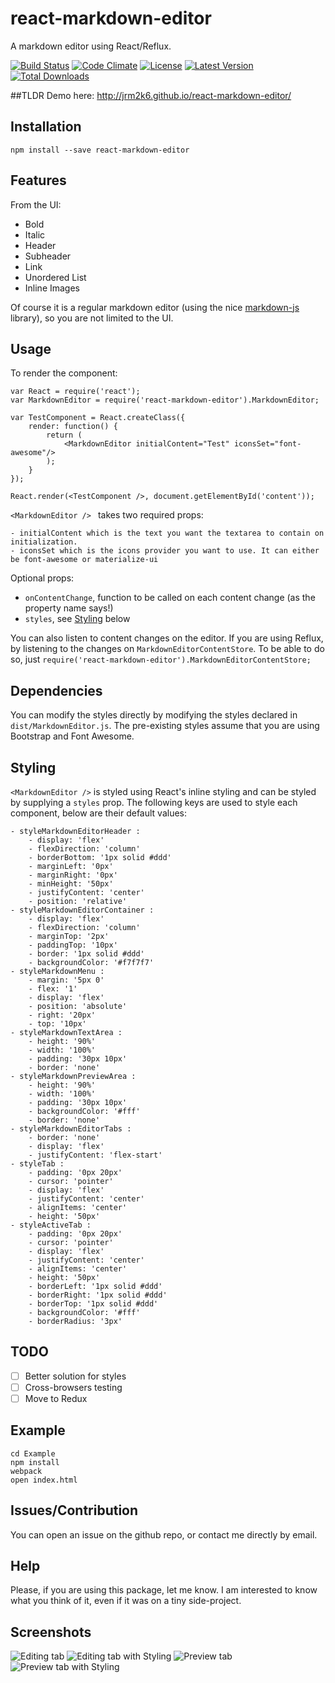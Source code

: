 # react-markdown-editor
A markdown editor using React/Reflux.


[![Build Status](http://img.shields.io/travis/jrm2k6/react-markdown-editor/master.svg?style=flat-square)](https://travis-ci.org/jrm2k6/react-markdown-editor)
[![Code Climate](https://img.shields.io/codeclimate/github/kabisaict/flow.svg?style=flat-square)](https://codeclimate.com/github/jrm2k6/react-markdown-editor)
[![License](https://img.shields.io/npm/l/express.svg?style=flat-square)](http://www.opensource.org/licenses/MIT)
[![Latest Version](https://img.shields.io/npm/v/react-markdown-editor.svg?style=flat-square)](https://www.npmjs.com/package/react-markdown-editor)
[![Total Downloads](https://img.shields.io/npm/dm/react-markdown-editor.svg?style=flat-square)](https://www.npmjs.com/package/react-markdown-editor)

##TLDR
Demo here: http://jrm2k6.github.io/react-markdown-editor/

## Installation
``` npm install --save react-markdown-editor ```

## Features
From the UI:

- Bold
- Italic
- Header
- Subheader
- Link
- Unordered List
- Inline Images

Of course it is a regular markdown editor (using the nice [markdown-js](https://github.com/evilstreak/markdown-js) library), so you are not limited to the UI.

## Usage
To render the component:
```
var React = require('react');
var MarkdownEditor = require('react-markdown-editor').MarkdownEditor;

var TestComponent = React.createClass({
	render: function() {
		return (
			<MarkdownEditor initialContent="Test" iconsSet="font-awesome"/>
		);
	}
});

React.render(<TestComponent />, document.getElementById('content'));
```

```<MarkdownEditor /> ``` takes two required props:

    - initialContent which is the text you want the textarea to contain on initialization.
    - iconsSet which is the icons provider you want to use. It can either be font-awesome or materialize-ui

Optional props:

   - ```onContentChange```, function to be called on each content change (as the property name says!)
   - ```styles```, see [Styling](#styling) below

You can also listen to content changes on the editor. If you are using Reflux, by listening to the changes on ```MarkdownEditorContentStore```.
To be able to do so, just ```require('react-markdown-editor').MarkdownEditorContentStore;```

## Dependencies
You can modify the styles directly by modifying the styles declared in ```dist/MarkdownEditor.js```. The pre-existing styles assume that you are using Bootstrap and Font Awesome.

## Styling<a name="styling"></a>
```<MarkdownEditor />``` is styled using React's inline styling and can be styled by supplying a ```styles``` prop. The following keys are used to style each component, below are their default values:

	- styleMarkdownEditorHeader : 
		- display: 'flex'
		- flexDirection: 'column'
		- borderBottom: '1px solid #ddd'
		- marginLeft: '0px'
		- marginRight: '0px'
		- minHeight: '50px'
		- justifyContent: 'center'
		- position: 'relative'
	- styleMarkdownEditorContainer :
		- display: 'flex'
		- flexDirection: 'column'
		- marginTop: '2px'
		- paddingTop: '10px'
		- border: '1px solid #ddd'
		- backgroundColor: '#f7f7f7'
	- styleMarkdownMenu :
		- margin: '5px 0'
		- flex: '1'
		- display: 'flex'
		- position: 'absolute'
		- right: '20px'
		- top: '10px'
	- styleMarkdownTextArea : 
		- height: '90%'
		- width: '100%'
		- padding: '30px 10px'
		- border: 'none'
	- styleMarkdownPreviewArea : 
		- height: '90%'
		- width: '100%'
		- padding: '30px 10px'
		- backgroundColor: '#fff'
		- border: 'none'
	- styleMarkdownEditorTabs : 
		- border: 'none'
		- display: 'flex'
		- justifyContent: 'flex-start'
    - styleTab :
		- padding: '0px 20px'
		- cursor: 'pointer'
		- display: 'flex'
		- justifyContent: 'center'
		- alignItems: 'center'
		- height: '50px'
	- styleActiveTab :
		- padding: '0px 20px'
		- cursor: 'pointer'
		- display: 'flex'
		- justifyContent: 'center'
		- alignItems: 'center'
		- height: '50px'
		- borderLeft: '1px solid #ddd'
		- borderRight: '1px solid #ddd'
		- borderTop: '1px solid #ddd'
		- backgroundColor: '#fff'
		- borderRadius: '3px'

## TODO
- [ ] Better solution for styles
- [ ] Cross-browsers testing
- [ ] Move to Redux

## Example

```
cd Example
npm install
webpack
open index.html
```

## Issues/Contribution
You can open an issue on the github repo, or contact me directly by email.

## Help
Please, if you are using this package, let me know. I am interested to know what you think of it, even if it was on a tiny side-project.

## Screenshots
![Editing tab](http://i.imgur.com/XPdJmqm.png "Editing tab")
![Editing tab with Styling](http://imgur.com/P73JIEB "Editing tab with Styling")
![Preview tab](http://i.imgur.com/uavBSUN.png "Preview tab")
![Preview tab with Styling](http://imgur.com/zRLI8Or "Preview tab with Styling")
